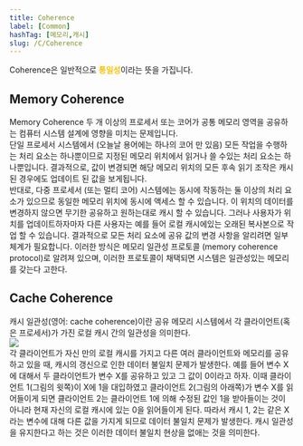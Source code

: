 ```yaml
---
title: Coherence
label: [Common]
hashTag: [메모리,캐시]
slug: /C/Coherence
---
```

<p>Coherence은 일반적으로 <span style="color:#FFBF00; font-weight:bold;">통일성</span>이라는 뜻을 가집니다.</p>
<h2 id="memorycoherence">Memory Coherence</h2>
<p>Memory Coherence 두 개 이상의 프로세서 또는 코어가 공통 메모리 영역을 공유하는 컴퓨터 시스템 설계에 영향을 미치는 문제입니다.<br />
단일 프로세서 시스템에서 (오늘날 용어에는 하나의 코어 만 있음) 모든 작업을 수행하는 처리 요소는 하나뿐이므로 지정된 메모리 위치에서 읽거나 쓸 수있는 처리 요소는 하나뿐입니다. 결과적으로, 값이 변경되면 해당 메모리 위치의 모든 후속 읽기 조작은 캐시 된 경우에도 업데이트 된 값을 보게됩니다.<br />
반대로, 다중 프로세서 (또는 멀티 코어) 시스템에는 동시에 작동하는 둘 이상의 처리 요소가 있으므로 동일한 메모리 위치에 동시에 액세스 할 수 있습니다. 이 위치의 데이터를 변경하지 않으면 무기한 공유하고 원하는대로 캐시 할 수 있습니다. 그러나 사용자가 위치를 업데이트하자마자 다른 사용자는 예를 들어 로컬 캐시에있는 오래된 복사본으로 작업 할 수 있습니다. 결과적으로 모든 처리 요소에 공유 값의 변경 사항을 알리려면 일부 체계가 필요합니다. 이러한 방식은 메모리 일관성 프로토콜 (memory coherence protocol)로 알려져 있으며, 이러한 프로토콜이 채택되면 시스템은 일관성있는 메모리를 갖는다 고한다.</p>
<h2 id="cachecoherence">Cache Coherence</h2>
<p>캐시 일관성(영어: cache coherence)이란 공유 메모리 시스템에서 각 클라이언트(혹은 프로세서)가 가진 로컬 캐시 간의 일관성을 의미한다.<br />
<img src="https://user-images.githubusercontent.com/41575415/98444396-c91ca800-2154-11eb-9bc1-8ae3b7029a19.png"><br />
각 클라이언트가 자신 만의 로컬 캐시를 가지고 다른 여러 클라이언트와 메모리를 공유하고 있을 때, 캐시의 갱신으로 인한 데이터 불일치 문제가 발생한다. 예를 들어 변수 X에 대해서 두 클라이언트가 변수 X를 공유하고 있고 그 값이 0이라고 하자. 이때 클라이언트 1(그림의 윗쪽)이 X에 1을 대입하였고 클라이언트 2(그림의 아래쪽)가 변수 X를 읽어들이게 되면 클라이언트 2는 클라이언트 1에 의해 수정된 값인 1을 받아들이는 것이 아니라 현재 자신의 로컬 캐시에 있는 0을 읽어들이게 된다. 따라서 캐시 1, 2는 같은 X라는 변수에 대해 다른 값을 가지게 되므로 데이터 불일치 문제가 발생한다. 캐시 일관성을 유지한다고 하는 것은 이러한 데이터 불일치 현상을 없애는 것을 의미한다.</p>
